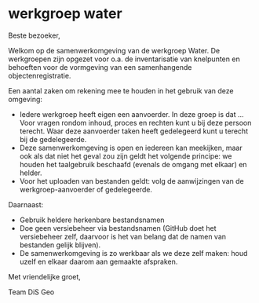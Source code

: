 # werkgroep water
Beste bezoeker,

Welkom op de samenwerkomgeving van de werkgroep Water. De werkgroepen zijn opgezet voor o.a. de inventarisatie van knelpunten en behoeften voor de vormgeving van een samenhangende objectenregistratie.

Een aantal zaken om rekening mee te houden in het gebruik van deze omgeving:
-	Iedere werkgroep heeft eigen een aanvoerder. In deze groep is dat ... Voor vragen rondom inhoud, proces en rechten kunt u bij deze persoon terecht. Waar deze aanvoerder taken heeft gedelegeerd kunt u terecht bij de gedelegeerde.
-	Deze samenwerkomgeving is open en iedereen kan meekijken, maar ook als dat niet het geval zou zijn geldt het volgende principe: we houden het taalgebruik beschaafd (evenals de omgang met elkaar) en helder.
-	Voor het uploaden van bestanden geldt: volg de aanwijzingen van de werkgroep-aanvoerder of gedelegeerde.

Daarnaast:
-	Gebruik heldere herkenbare bestandsnamen
-	Doe geen versiebeheer via bestandsnamen (GitHub doet het versiebeheer zelf, daarvoor is het van belang dat de namen van bestanden gelijk blijven).
-	De samenwerkomgeving is zo werkbaar als we deze zelf maken: houd uzelf en elkaar daarom aan gemaakte afspraken.

Met vriendelijke groet,

Team DiS Geo
